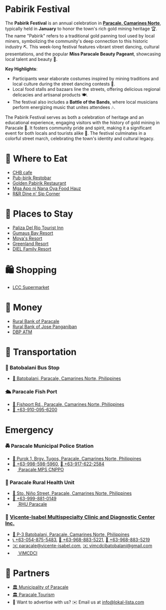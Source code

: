 # Pabirik Festival

The **Pabirik Festival** is an annual celebration in [**Paracale, Camarines Norte**](https://lokal-guide.github.io/lokal-guide/bayan/paracale.html), typically held in **January** to honor the town's rich gold mining heritage 🏆. The name "Pabirik" refers to a traditional gold panning tool used by local miners, symbolizing the community's deep connection to this historic industry ⛏️. This week-long festival features vibrant street dancing, cultural presentations, and the popular **Miss Paracale Beauty Pageant**, showcasing local talent and beauty 👑.

**Key Highlights**:

- Participants wear elaborate costumes inspired by mining traditions and local culture during the street dancing contests 💃.
- Local food stalls and bazaars line the streets, offering delicious regional delicacies and artisanal products 🍽️.
- The festival also includes a **Battle of the Bands**, where local musicians perform energizing music that unites attendees 🎶.

The Pabirik Festival serves as both a celebration of heritage and an educational experience, engaging visitors with the history of gold mining in Paracale 🌟. It fosters community pride and spirit, making it a significant event for both locals and tourists alike 🎉. The festival culminates in a colorful street march, celebrating the town's identity and cultural legacy.

# 🍔 Where to Eat

- [CHB cafe](https://www.lokal-lista.com/#/)
- [Pub-birik Restobar](https://www.lokal-lista.com/#/)
- [Golden Pabirik Restaurant](https://www.lokal-lista.com/#/)
- [Mga Apo ni Nana Oya Food Hauz](https://www.lokal-lista.com/#/)
- [R&R Dine n' Sip Corner](https://www.lokal-lista.com/#/)

# 🛌 Places to Stay

- [Paliza Del Rio Tourist Inn](https://www.lokal-lista.com/#/)
- [Gumaus Bay Resort](https://www.lokal-lista.com/#/)
- [Moya's Resort](https://www.lokal-lista.com/#/)
- [Greenland Resort](https://www.lokal-lista.com/#/)
- [DIEL Family Resort](https://www.lokal-lista.com/#/)

# 🛍️ Shopping

- [LCC Supermarket](https://www.lokal-lista.com/#/)

# 🏧 Money

- [Rural Bank of Paracale](https://www.lokal-lista.com/#/)
- [Rural Bank of Jose Panganiban](https://www.lokal-lista.com/#/)
- [DBP ATM](https://www.lokal-lista.com/#/)

# 🚗 Transportation

### 🚌 Batobalani Bus Stop

- [📍 Batobalani, Paracale, Camarines Norte, Philippines](https://maps.app.goo.gl/SHcmCecNBvmcLUSr7)

### 🛳️ Paracale Fish Port

- [📍 Fishport Rd., Paracale, Camarines Norte, Philippines](https://maps.app.goo.gl/vCdUr4ZfFwxfmE4H9)
- [💬 +63-910-095-6200](sms:+639100956200)

# Emergency

### 🚔 Paracale Municipal Police Station

- [📍 Purok 1, Brgy. Tugos, Paracale, Camarines Norte, Philippines](https://maps.app.goo.gl/P4EMsZNaYqcnz8cC7)
- [💬 +63-998-598-5960](sms:+639985985960), [💬 +63-917-622-2584](sms:+639176222584)
- [<img src="https://s.magecdn.com/social/16w/tc-facebook.png" width="15" height="15" /> Paracale MPS CNPPO](https://www.facebook.com/paracalempscnppo)

### 🏥 Paracale Rural Health Unit

- [📍 Sto. Niño Street, Paracale, Camarines Norte, Philippines](https://maps.app.goo.gl/zo3baGpTngQ2sMDE7)
- [💬 +63-999-881-0149](sms:+639998810149)
- [<img src="https://s.magecdn.com/social/16w/tc-facebook.png" width="15" height="15" /> RHU Paracale](https://www.facebook.com/rhuparacale)

### 🏥 [Vicente-Isabel Multispecialty Clinic and Diagnostic Center Inc.](https://vicente-isabel.com/friendly-community-medical-facility-in-paracale/)

- [📍 P-3 Batobalani, Paracale, Camarines Norte, Philippines]()
- [📞 +63-054-875-5483](tel:+630548755483), [💬 +63-968-883-5221](sms:+639688835221), [💬 +63-968-883-5219](sms:+639688835219)
- [✉️ paracale@vicente-isabel.com](mailto:paracale@vicente-isabel.com), [✉️ vimcdcibatobalani@gmail.com](mailto:vimcdcibatobalani@gmail.com)
- [<img src="https://s.magecdn.com/social/16w/tc-facebook.png" width="15" height="15" /> VIMCDCI](https://www.facebook.com/VIMCDCI)

# 🔗 Partners

- [🏛️ Municipality of Paracale](http://paracale.gov.ph/)
- [🏛️ Paracale Tourism](https://www.facebook.com/paracale.tourism)
- 📰 Want to advertise with us? ✉️ Email us at [info@lokal-lista.com](mailto:info@lokal-lista.com)
